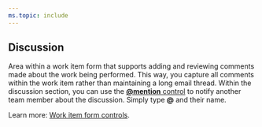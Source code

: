 ```yaml
---
ms.topic: include
---
```

 
## Discussion 

Area within a work item form that supports adding and reviewing comments made about the work being performed. This way, you capture all comments within the work item rather than maintaining a long email thread. Within the discussion section, you can use the [**@mention** control](/azure/devops/notifications/at-mentions) to notify another team member about the discussion. Simply type **@** and their name. 

Learn more: [Work item form controls](/azure/devops/boards/work-items/work-item-form-controls#discussion).
 